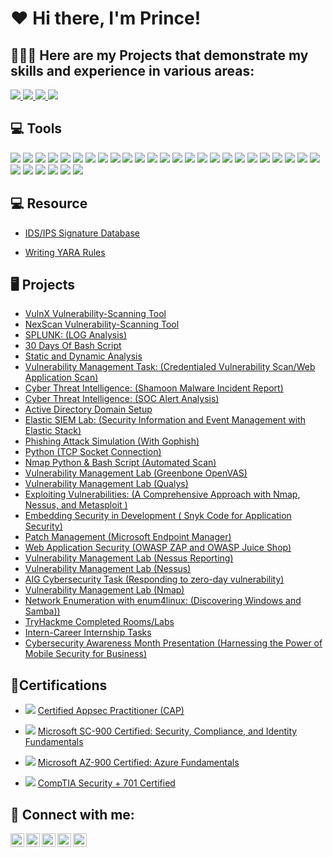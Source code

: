 <h1>❤️ Hi there, I'm Prince!</h1>

<h2>👨🏾‍💻 Here are my Projects that demonstrate my skills and experience in various areas:</h2>

<a href="https://www.linkedin.com/in/prince-oruma-a0a724277/">
  <img src="https://img.shields.io/badge/-LinkedIn-0072b1?&style=for-the-badge&logo=linkedin&logoColor=white" />
</a>  
<a href="https://x.com/theprinceefe">
  <img src="https://img.shields.io/badge/-X-000000?&style=for-the-badge&logo=x&logoColor=white" />
</a>  
<a href="https://medium.com/@princeefeofficial">
  <img src="https://img.shields.io/badge/-Medium-000000?&style=for-the-badge&logo=medium&logoColor=white&background=ffffff" />
</a>  
<a href="https://youtube.com/@iamprinceefe?si=h87na8PPwrTdqZI4">
  <img src="https://img.shields.io/badge/-YouTube-FF0000?&style=for-the-badge&logo=youtube&logoColor=white" />
</a>

<h2>💻 Tools</h2>

<div><img src="https://img.shields.io/badge/-Nessus-0000FF?&style=for-the-badge&logo=security&logoColor=white" />
<img src="https://img.shields.io/badge/-Qualys-FF0000?&style=for-the-badge&logo=security&logoColor=white" />
<img src="https://img.shields.io/badge/-Nmap-ADD8E6?&style=for-the-badge&logo=nmap&logoColor=white" />
<img src="https://img.shields.io/badge/-OpenVAS-008000?&style=for-the-badge&logo=security&logoColor=white" />
<img src="https://img.shields.io/badge/-Wireshark-1679A7?&style=for-the-badge&logo=Wireshark&logoColor=white" />
<img src="https://img.shields.io/badge/-Burp%20Suite-F7A800?&style=for-the-badge&logo=burp&logoColor=white" />
<img src="https://img.shields.io/badge/-Metasploit-D00000?&style=for-the-badge&logo=security&logoColor=white" />
<img src="https://img.shields.io/badge/-Kali%20Linux-557C9F?&style=for-the-badge&logo=kali&logoColor=white" />
<img src="https://img.shields.io/badge/-OWASP%20ZAP-FF6600?&style=for-the-badge&logo=OWASP&logoColor=white" />
<img src="https://img.shields.io/badge/-Zeek-777BB4?&style=for-the-badge&logo=Zeek&logoColor=white" />
<img src="https://img.shields.io/badge/-Microsoft_Defender_for_Endpoint-00A4EF?&style=for-the-badge&logo=Microsoft&logoColor=white" />
<img src="https://img.shields.io/badge/-Microsoft_Sentinel-0078D4?&style=for-the-badge&logo=Microsoft&logoColor=white" />
<img src="https://img.shields.io/badge/-Splunk-000000?&style=for-the-badge&logo=Splunk&logoColor=white" />
<img src="https://img.shields.io/badge/-Elastic-005571?&style=for-the-badge&logo=Elastic&logoColor=white" />
<img src="https://img.shields.io/badge/-Python-306998?&style=for-the-badge&logo=python&logoColor=white" />
<img src="https://img.shields.io/badge/-Bash-4EAA25?style=for-the-badge&logo=gnu-bash&logoColor=white" />
<img src="https://img.shields.io/badge/-VirusTotal-0072C6?&style=for-the-badge&logo=virus-total&logoColor=white" />
<!-- Static Malware Analysis Tools -->
<img src="https://img.shields.io/badge/-IDA%20Pro-1E1E1E?&style=for-the-badge&logo=security&logoColor=white" />
<img src="https://img.shields.io/badge/-Ghidra-2D2926?&style=for-the-badge&logo=security&logoColor=white" />
<img src="https://img.shields.io/badge/-Radare2-55D3D1?&style=for-the-badge&logo=security&logoColor=white" />
<img src="https://img.shields.io/badge/-Binwalk-0066CC?&style=for-the-badge&logo=security&logoColor=white" />
<img src="https://img.shields.io/badge/-PEStudio-4B0082?&style=for-the-badge&logo=security&logoColor=white" />
<img src="https://img.shields.io/badge/-Yara-F4A300?&style=for-the-badge&logo=security&logoColor=white" />
<img src="https://img.shields.io/badge/-Strings-4D9DFF?&style=for-the-badge&logo=security&logoColor=white" />
<!-- Dynamic Malware Analysis Tools -->
<img src="https://img.shields.io/badge/-Cuckoo%20Sandbox-4F8A8B?&style=for-the-badge&logo=security&logoColor=white" />
<img src="https://img.shields.io/badge/-Remnux-008080?&style=for-the-badge&logo=security&logoColor=white" />
<img src="https://img.shields.io/badge/-Wireshark-1679A7?&style=for-the-badge&logo=Wireshark&logoColor=white" />
<img src="https://img.shields.io/badge/-Procmon-00B0B9?&style=for-the-badge&logo=windows&logoColor=white" />
<img src="https://img.shields.io/badge/-FireEye%20Helix-1D1D1B?&style=for-the-badge&logo=security&logoColor=white" />
<img src="https://img.shields.io/badge/-Sandboxie-D47D7F?&style=for-the-badge&logo=security&logoColor=white" />
<img src="https://img.shields.io/badge/-Any.run-F04F27?&style=for-the-badge&logo=security&logoColor=white" />

</div>




</div>

<h2>💻 Resource</h2>

- [IDS/IPS Signature Database](https://github.com/iamprinceefe/IDS-IPS-Signature-Database)

- [Writing YARA Rules](https://yara.readthedocs.io/en/stable/writingrules.html)


<h2>🖥 Projects</h2>

- [VulnX Vulnerability-Scanning Tool](https://github.com/iamprinceefe/VulnX-Scanner)
- [NexScan Vulnerability-Scanning Tool](https://github.com/iamprinceefe/Nexora-Vulnerability-Scanner)
- [SPLUNK: (LOG Analysis)](https://github.com/iamprinceefe/SPLUNK-LOG-Analysis)
- [30 Days Of Bash Script](https://github.com/iamprinceefe/30DaysOfBashScript)
- [Static and Dynamic Analysis ](https://drive.google.com/drive/folders/1-7Ej5cSwSuVCc8tIcoXZPQi0EQOGiYWy)
- [Vulnerability Management Task: (Credentialed Vulnerability Scan/Web Application Scan) ](https://github.com/iamprinceefe/CYBLACK-Vulnerability-Management/blob/main/README.md)
- [Cyber Threat Intelligence: (Shamoon Malware Incident Report)](https://drive.google.com/drive/folders/1-49Doq_KuMtM1tJsmTKqSzqCVnB8ADMz)
- [Cyber Threat Intelligence: (SOC Alert Analysis) ](https://github.com/iamprinceefe/SOC-Alert-Analysis/blob/main/README.md)
- [Active Directory Domain Setup](https://github.com/iamprinceefe/Active-Directory-Domain-Setup/blob/main/README.md)
- [Elastic SIEM Lab: (Security Information and Event Management with Elastic Stack) ](https://github.com/iamprinceefe/Elastic-SIEM-LAB/blob/main/README.md)
- [Phishing Attack Simulation (With Gophish)](https://github.com/iamprinceefe/Phishing-Attack-Simulation)
- [Python (TCP Socket Connection)](https://github.com/iamprinceefe/python-TCP-socket)
- [Nmap Python & Bash Script (Automated Scan)](https://github.com/iamprinceefe/nmap-scan-scripts)
- [Vulnerability Management Lab (Greenbone OpenVAS)](https://github.com/iamprinceefe/Greenbone-OpenVAS/tree/main)
- [Vulnerability Management Lab (Qualys)](https://github.com/iamprinceefe/Qualys-Vulnerability-Mangement/tree/main)
- [Exploiting Vulnerabilities: (A Comprehensive Approach with Nmap, Nessus, and Metasploit )](https://github.com/iamprinceefe/Exploiting-Vulnerabilities/blob/main/README.md)
- [Embedding Security in Development ( Snyk Code for Application Security)](https://github.com/iamprinceefe/Snyk-Code-Application-Security-/tree/main)
- [Patch Management (Microsoft Endpoint Manager)](https://github.com/iamprinceefe/Patch-Management-Microsoft-Endpoint-Manager/tree/main)
- [Web Application Security (OWASP ZAP and OWASP Juice Shop)](https://github.com/iamprinceefe/OWwaspZAPLab/tree/main)
- [Vulnerability Management Lab (Nessus Reporting)](https://github.com/iamprinceefe/Vulnerability-Management-Blueteam-Nessus-/blob/main/README.md)
- [Vulnerability Management Lab (Nessus)](https://github.com/iamprinceefe/Vulnerability-Management/blob/main/README.md)
- [AIG Cybersecurity Task (Responding to zero-day vulnerability)](https://github.com/iamprinceefe/AIG-Cybersecurity-Task/blob/main/README.md)
- [Vulnerability Management Lab (Nmap)](https://github.com/iamprinceefe/Vulnerability-Management-Lab-Metasploit-/blob/main/README.md)
- [Network Enumeration with enum4linux: (Discovering Windows and Samba))](https://github.com/iamprinceefe/Network-Enumeration-with-enum4linux-Discovering-Windows-and-Samba-/blob/main/README.md)
 - [TryHackme Completed Rooms/Labs](https://tryhackme.com/p/iamprinceefe)
- [Intern-Career Internship Tasks](https://drive.google.com/drive/u/3/mobile/folders/1-LXefDXPZ5IF-Efb85CtHzOMYshgSC2d)
- [Cybersecurity Awareness Month Presentation (Harnessing the Power of Mobile Security for Business)](https://docs.google.com/file/d/1R-biEjjul1Z_pqc1DE_WSFvxT9rGDVC9/edit?usp=docslist_api&filetype=msword)





<h2> 🏅Certifications</h2>

-  <img src="https://img.shields.io/badge/-Certified%20AppSec%20Practitioner-%23FFA500?&style=for-the-badge&logo=security&logoColor=white" /> [Certified Appsec Practitioner (CAP)](https://drive.google.com/file/d/1i1BokEXr6PW4pxWh5vPh7bQOeBMubzSl/view) 

- <img src="https://img.shields.io/badge/-Microsoft%20SC%20900-0078D4?&style=for-the-badge&logo=Microsoft%20Azure&logoColor=white" /> [Microsoft SC-900 Certified: Security, Compliance, and Identity Fundamentals](https://www.credly.com/badges/0f0f1f2d-d110-4fec-9293-dc5c8701a603/public_url) 

- <img src="https://img.shields.io/badge/-Microsoft%20Azure%20900-0078D4?&style=for-the-badge&logo=Microsoft%20Azure&logoColor=white" /> [Microsoft AZ-900 Certified: Azure Fundamentals](https://credly.com/badges/ebeb7c04-db3c-4161-8906-345fc959e70c/twitter) 

- <img src="https://img.shields.io/badge/-Security%2B-FF0000?&style=for-the-badge&logo=CompTIA&logoColor=white" /> [CompTIA Security + 701 Certified](https://www.credly.com/badges/5bbf6cd1-b6f5-4ede-829a-f0d43005db6b/linked_in_profile) 





<h2> 🤳 Connect with me:</h2>

[<img align="left" alt="PrinceEfe | YouTube" width="22px" src="https://cdn.jsdelivr.net/npm/simple-icons@v3/icons/youtube.svg" />](https://youtube.com/@iamprinceefe?si=h87na8PPwrTdqZI4)
[<img align="left" alt="PrinceEfe | LinkedIn" width="22px" src="https://cdn.jsdelivr.net/npm/simple-icons@v3/icons/linkedin.svg" />](http://linkedin.com/in/prince-oruma-a0a724277)
[<img align="left" alt="PrinceEfe | Instagram" width="22px" src="https://cdn.jsdelivr.net/npm/simple-icons@v3/icons/instagram.svg" />](https://www.instagram.com/iamprinceefe/?igshid=OGQ5ZDc2ODk2ZA%3D%3D)
[<img align="left" alt="PrinceEfe | Twitter" width="22px" src="https://cdn.jsdelivr.net/npm/simple-icons@v3/icons/twitter.svg" />](https://twitter.com/theprinceefe)
[<img align="left" alt="PrinceEfe | TikTok" width="22px" src="https://cdn.jsdelivr.net/npm/simple-icons@v3/icons/tiktok.svg" />](https://www.tiktok.com/@iamprinceefe)

[twitter]: https://twitter.com/theprinceefe
[youtube]: https://youtube.com/@iamprinceefe?si=h87na8PPwrTdqZI4
[tiktok]:https://www.tiktok.com/@iamprinceefe
[instagram]:https://www.instagram.com/iamprinceefe/?igshid=OGQ5ZDc2ODk2ZA%3D%3D
[linkedin]: http://linkedin.com/in/prince-oruma-a0a724277

<!--
**joshmadakor1/joshmadakor1** is a ✨ _special_ ✨ repository because its `README.md` (this file) appears on your GitHub profile.

Here are some ideas to get you started:

- 🔭 I’m currently working on ...
- 🌱 I’m currently learning ...
- 👯 I’m looking to collaborate on ...
- 🤔 I’m looking for help with ...
- 💬 Ask me about ...
- 📫 How to reach me: ...
- 😄 Pronouns: ...
- ⚡ Fun fact: ...
-->
